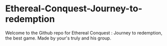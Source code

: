 # Ethereal-Conquest-Journey-to-redemption
Welcome to the Github repo for Ethereal Conquest : Journey to redemption, the best game. Made by your's truly and his group.
